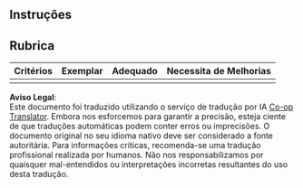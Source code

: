 <!--
CO_OP_TRANSLATOR_METADATA:
{
  "original_hash": "5ae7654f519ae831179409dc8e528055",
  "translation_date": "2025-08-25T22:44:47+00:00",
  "source_file": "6-consumer/lessons/1-speech-recognition/assignment.md",
  "language_code": "pt"
}
-->
## Instruções

## Rubrica

| Critérios | Exemplar | Adequado | Necessita de Melhorias |
| --------- | --------- | -------- | ---------------------- |
| |  |  |  |

**Aviso Legal**:  
Este documento foi traduzido utilizando o serviço de tradução por IA [Co-op Translator](https://github.com/Azure/co-op-translator). Embora nos esforcemos para garantir a precisão, esteja ciente de que traduções automáticas podem conter erros ou imprecisões. O documento original no seu idioma nativo deve ser considerado a fonte autoritária. Para informações críticas, recomenda-se uma tradução profissional realizada por humanos. Não nos responsabilizamos por quaisquer mal-entendidos ou interpretações incorretas resultantes do uso desta tradução.